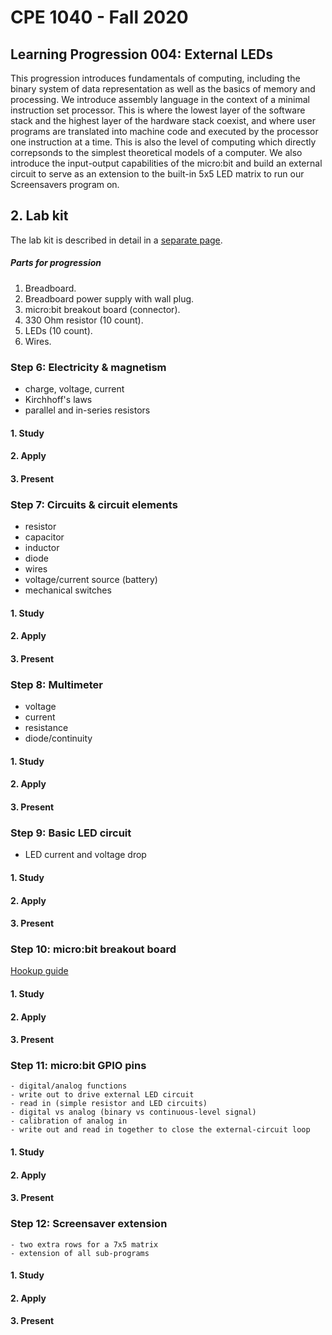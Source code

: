 # CPE 1040 - Fall 2020



## Learning Progression 004: External LEDs

This progression introduces fundamentals of computing, including the binary system of data representation as well as the basics of memory and processing. We introduce assembly language in the context of a minimal instruction set processor. This is where the lowest layer of the software stack and the highest layer of the hardware stack coexist, and where user programs are translated into machine code and executed by the processor one instruction at a time. This is also the level of computing which directly correpsonds to the simplest theoretical models of a computer. We also introduce the input-output capabilities of the micro:bit and build an external circuit to serve as an extension to the built-in 5x5 LED matrix to run our Screensavers program on.

## 2. Lab kit

The lab kit is described in detail in a [separate page](lab-kit.md).  

##### Parts for progression  

1. Breadboard.  
2. Breadboard power supply with wall plug.  
3. micro:bit breakout board (connector).  
4. 330 Ohm resistor (10 count).  
5. LEDs (10 count).  
6. Wires.  

### Step 6: Electricity & magnetism
   - charge, voltage, current
   - Kirchhoff's laws  
   - parallel and in-series resistors  
#### 1. Study

#### 2. Apply

#### 3. Present

### Step 7: Circuits & circuit elements  
   - resistor  
   - capacitor  
   - inductor  
   - diode  
   - wires  
   - voltage/current source (battery)  
   - mechanical switches  
#### 1. Study

#### 2. Apply

#### 3. Present

### Step 8: Multimeter  
   - voltage  
   - current  
   - resistance  
   - diode/continuity  
#### 1. Study

#### 2. Apply

#### 3. Present

### Step 9: Basic LED circuit  
   - LED current and voltage drop  
#### 1. Study

#### 2. Apply

#### 3. Present

### Step 10: micro:bit breakout board

[Hookup guide](https://learn.sparkfun.com/tutorials/microbit-breakout-board-hookup-guide)  
#### 1. Study

#### 2. Apply

#### 3. Present

### Step 11: micro:bit GPIO pins

    - digital/analog functions  
    - write out to drive external LED circuit
    - read in (simple resistor and LED circuits)
    - digital vs analog (binary vs continuous-level signal)
    - calibration of analog in
    - write out and read in together to close the external-circuit loop
#### 1. Study

#### 2. Apply

#### 3. Present

### Step 12: Screensaver extension   
    - two extra rows for a 7x5 matrix   
    - extension of all sub-programs  
#### 1. Study

#### 2. Apply

#### 3. Present



